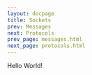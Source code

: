 ```yaml
---
layout: docpage
title: Sockets
prev: Messages
next: Protocols
prev_page: messages.html
next_page: protocols.html
---
```


Hello World!
